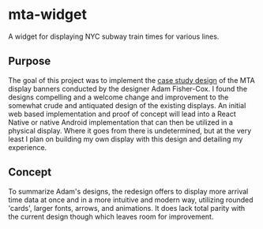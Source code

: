 # mta-widget

A widget for displaying NYC subway train times for various lines.

## Purpose

The goal of this project was to implement
the [case study design](https://www.adamfishercox.com/portfolio/countdown-clocks-for-the-mta/) of the MTA display
banners conducted by the designer Adam Fisher-Cox. I found the designs compelling and a welcome change and improvement
to the somewhat crude and antiquated design of the existing displays. An initial web based implementation and proof of
concept will lead into a React Native or native Android implementation that can then be utilized in a physical display.
Where it goes from there is undetermined, but at the very least I plan on building my own display with this design and
detailing my experience.

## Concept

To summarize Adam's designs, the redesign offers to display more arrival time data at once and in a more intuitive and
modern way, utilizing rounded 'cards', larger fonts, arrows, and animations. It does lack total parity with the current
design though which leaves room for improvement.
